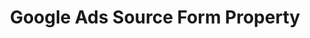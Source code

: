 ---
# -------------------------- #
#        CONTENT TYPE        #
# -------------------------- #

product-type: "connect"
content-type: "api-form"
form-type: "source"
key: "source-form-properties-google-ads-object"


# -------------------------- #
#        OBJECT INFO         #
# -------------------------- #

title: "Google Ads Source Form Property"
api-type: "platform.google-ads"
display-name: "Google Ads"

source-type: "saas"
docs-name: "google-ads"

description: ""


# -------------------------- #
#       FORM PROPERTIES      #
# -------------------------- #

uses-start-date: true

object-attributes:  
  - name: "conversion_window"
    type: "integer"
    required: false
    description: |
      The number of days for the conversion window. The value can be any number between 1 and 30, 60 or 90.  
    value: "30"


# -------------------------- #
#       OAUTH PROPERTIES     #
# -------------------------- #

oauth-link: "https://developers.google.com/google-ads/api/docs/oauth/overview"

oauth-description: ""

oauth-attributes:
  - name: "customer_ids"
    type: "string"
    required: true
    credential: false
    description: |
      A comma-separated list of {{ form-property.display-name }} account IDs to replicate data from.
    value: "1234567890,0987654321"

  - name: "developer_token"
    type: "string"
    required: true
    credential: true
    description: |
      Your {{ form-property.display-name }} developer token, which identifies your app to the AdWords API. Refer to [Google's documentation](https://developers.google.com/google-ads/api/docs/first-call/dev-token){:target="new"} for more info.
    value: "<YOUR_DEVELOPER_TOKEN>"

  - name: "oauth_client_id"
    type: "string"
    required: true
    credential: true
    description: |
      Your {{ form-property.display-name }} OAuth application's client ID, obtained when you create an OAuth app with Google. Refer to [Google's documentation](https://developers.google.com/google-ads/api/docs/first-call/oauth-cloud-project#create_a_client_id_and_client_secret){:target="new"} for more info.
    value: "<YOUR_OAUTH_CLIENT_ID>"

  - name: "oauth_client_secret"
    type: "string"
    required: true
    credential: true
    description: |
      Your {{ form-property.display-name }} OAuth application's client secret, obtained when you create an OAuth app with Google. Refer to [Google's documentation](https://developers.google.com/google-ads/api/docs/first-call/oauth-cloud-project#create_a_client_id_and_client_secret){:target="new"} for more info.
    value: "<YOUR_OAUTH_CLIENT_SECRET>"

  - name: "refresh_token"
    type: "string"
    required: true
    credential: true
    description: |
      A long-lived token, used to generate new {{ form-property.display-name }} access tokens when old ones expire.
    value: "<REFRESH_TOKEN>"

  - name: "user_id"
    type: "string"
    required: true
    credential: false
    description: |
      The ID of the Google user authorizing the connection.
    value: "<USER_ID>"

  - name: "login_customer_ids"
    type: "array"
    required: true
    credential: false
    description: |
      An array of objects containing the Ads account's customer ID and the manager account's customer ID.
    value: |
      [
          {
            "customerId": "<CUSTOMER_ID>",
            "loginCustomerId": "<MANAGER_ACCOUNT_CUSTOMER_ID>"
          }
      ]
---